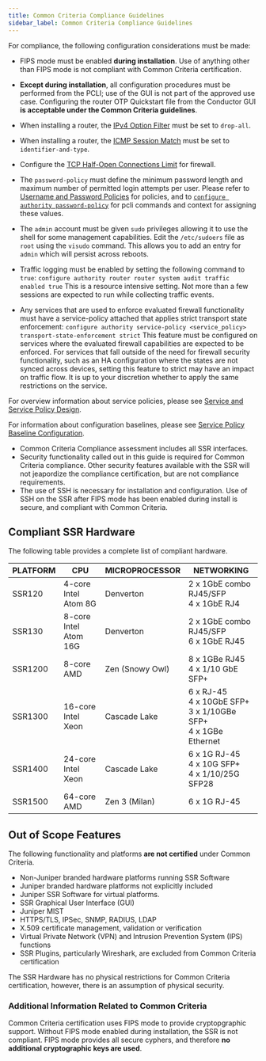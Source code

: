 ```yaml
---
title: Common Criteria Compliance Guidelines
sidebar_label: Common Criteria Compliance Guidelines
---
```


For compliance, the following configuration considerations must be made:
 
- FIPS mode must be enabled **during installation**. Use of anything other than FIPS mode is not compliant with Common Criteria certification.
- **Except during installation**, all configuration procedures must be performed from the PCLI; use of the GUI is not part of the approved use case. Configuring the router OTP Quickstart file from the Conductor GUI **is acceptable under the Common Criteria guidelines**.
- When installing a router, the [IPv4 Option Filter](cc_fips_sec_firewall_filtering.md#ipv4-option-filtering) must be set to `drop-all`.
- When installing a router, the [ICMP Session Match](cc_fips_sec_firewall_filtering.md#from-the-command-line) must be set to `identifier-and-type`.
- Configure the [TCP Half-Open Connections Limit](cc_fips_sec_firewall_filtering.md#tcp-half-open-connection-limit) for firewall.
- The `password-policy` must define the minimum password length and maximum number of permitted login attempts per user. Please refer to [Username and Password Policies](cc_fips_config_password_policies.md) for policies, and to [`configure authority password-policy`](https://www.juniper.net/documentation/us/en/software/session-smart-router/docs/config_command_guide#configure-authority-password-policy) for pcli commands and context for assigning these values.
- The `admin` account must be given `sudo` privileges allowing it to use the shell for some management capabilities. Edit the `/etc/sudoers` file as `root` using the `visudo` command. This allows you to add an entry for `admin` which will persist across reboots.
- Traffic logging must be enabled by setting the following command to `true`: `configure authority router router system audit traffic enabled true`
 This is a resource intensive setting. Not more than a few sessions are expected to run while collecting traffic events.

- Any services that are used to enforce evaluated firewall functionality must have a service-policy attached that applies strict transport state enforcement:
 `configure authority service-policy <service_policy> transport-state-enforcement strict`
 This feature must be configured on services where the evaluated firewall capabilities are expected to be enforced. For services that fall outside of the need for firewall security functionality, such as an HA configuration where the states are not synced across devices, setting this feature to strict may have an impact on traffic flow. It is up to your discretion whether to apply the same restrictions on the service. 

 For overview information about service policies, please see [Service and Service Policy Design](https://www.juniper.net/documentation/us/en/software/session-smart-router/docs/bcp_service_and_service_policy_design). 

 For information about configuration baselines, please see [Service Policy Baseline Configuration](https://www.juniper.net/documentation/us/en/software/session-smart-router/docs/bcp_service-policy_defaults).

- Common Criteria Compliance assessment includes all SSR interfaces.
- Security functionality called out in this guide is required for Common Criteria compliance. Other security features available with the SSR will not jeapordize the compliance certification, but are not compliance requirements. 
- The use of SSH is necessary for installation and configuration. Use of SSH on the SSR after FIPS mode has been enabled during install is secure, and compliant with Common Criteria.   

## Compliant SSR Hardware

The following table provides a complete list of compliant hardware. 

| PLATFORM | CPU | MICROPROCESSOR | NETWORKING |
| --- | --- | --- | --- |
| SSR120 | 4-core Intel Atom 8G | Denverton | 2 x 1GbE combo RJ45/SFP <br/>4 x 1GbE RJ4 |
| SSR130 | 8-core Intel Atom 16G | Denverton | 2 x 1GbE combo RJ45/SFP <br/>6 x 1GbE RJ45 |
| SSR1200 | 8-core AMD | Zen (Snowy Owl) | 8 x 1GBe RJ45 <br/>4 x 1/10 GbE SFP+ |
| SSR1300 | 16-core Intel Xeon | Cascade Lake | 6 x RJ-45 <br/>4 x 10GbE SFP+ <br/>3 x 1/10GBe SFP+ <br/>4 x 1GBe Ethernet |
| SSR1400 | 24-core Intel Xeon | Cascade Lake | 6 x 1G RJ-45 <br/>4 x 10G SFP+ <br/>4 x 1/10/25G SFP28 |
| SSR1500 | 64-core AMD | Zen 3 (Milan) | 6 x 1G RJ-45 |

## Out of Scope Features

The following functionality and platforms **are not certified** under Common Criteria.

- Non-Juniper branded hardware platforms running SSR Software
- Juniper branded hardware platforms not explicitly included
- Juniper SSR Software for virtual platforms.
- SSR Graphical User Interface (GUI) 
- Juniper MIST
- HTTPS/TLS, IPSec, SNMP, RADIUS, LDAP
- X.509 certificate management, validation or verification
- Virtual Private Network (VPN) and Intrusion Prevention System (IPS) functions
- SSR Plugins, particularly Wireshark, are excluded from Common Criteria certification 

The SSR Hardware has no physical restrictions for Common Criteria certification, however, there is an assumption of physical security.

### Additional Information Related to Common Criteria

Common Criteria certification uses FIPS mode to provide cryptopgraphic support. Without FIPS mode enabled during installation, the SSR is not compliant. FIPS mode provides all secure cyphers, and therefore **no additional cryptographic keys are used**. 

